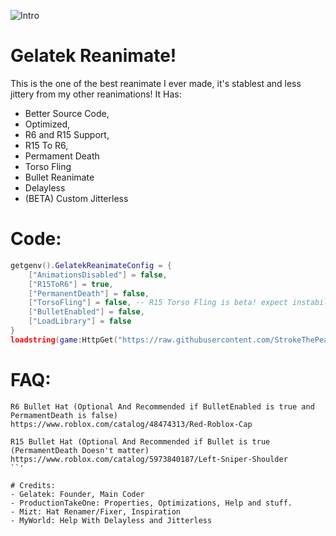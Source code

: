 ![Intro](https://user-images.githubusercontent.com/76650942/178831019-819f6dd5-9a22-4d6c-8495-6b4ab1df57af.png)

# Gelatek Reanimate!
This is the one of the best reanimate I ever made, it's stablest and less jittery from my other reanimations! It Has:
- Better Source Code,
- Optimized,
- R6 and R15 Support,
- R15 To R6,
- Permament Death
- Torso Fling
- Bullet Reanimate
- Delayless
- (BETA) Custom Jitterless

# Code:
```lua
getgenv().GelatekReanimateConfig = {
	["AnimationsDisabled"] = false,
	["R15ToR6"] = true,
	["PermanentDeath"] = false,
	["TorsoFling"] = false, -- R15 Torso Fling is beta! expect instability
	["BulletEnabled"] = false,
	["LoadLibrary"] = false
}
loadstring(game:HttpGet("https://raw.githubusercontent.com/StrokeThePea/GelatekReanimate/main/Main.lua"))()
```

# FAQ:
```
R6 Bullet Hat (Optional And Recommended if BulletEnabled is true and PermamentDeath is false)
https://www.roblox.com/catalog/48474313/Red-Roblox-Cap

R15 Bullet Hat (Optional And Recommended if Bullet is true (PermamentDeath Doesn't matter)
https://www.roblox.com/catalog/5973840187/Left-Sniper-Shoulder
``'

# Credits:
- Gelatek: Founder, Main Coder
- ProductionTakeOne: Properties, Optimizations, Help and stuff.
- Mizt: Hat Renamer/Fixer, Inspiration
- MyWorld: Help With Delayless and Jitterless
